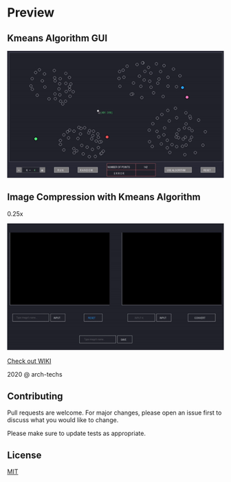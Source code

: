 # Preview
## Kmeans Algorithm GUI

![GUI Tool](img/kmeans.gif)

## Image Compression with Kmeans Algorithm

0.25x

![IMG_COM](img/img_compress.gif)

<a href = "https://github.com/hoangndst/kmeans-img-compression/wiki" target = "_blank"><p>Check out WIKI</p></a>

2020 @ arch-techs

## Contributing
Pull requests are welcome. For major changes, please open an issue first to discuss what you would like to change.

Please make sure to update tests as appropriate.

## License
[MIT](https://choosealicense.com/licenses/mit/)

